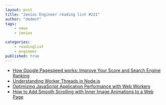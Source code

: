 ```yaml
---
layout: post
title: "Jenius Engineer reading list #221"
author: "dedenf"
tags:
    - news
    - jenius

categories:
    - readinglist
    - engineer
published: true
---
```


- [How Google Pagespeed works: Improve Your Score and Search Engine Ranking](https://calibreapp.com/blog/how-pagespeed-works/)
- [Understanding Worker Threads in Node.js](https://nodesource.com/blog/worker-threads-nodejs/)
- [Optimizing JavaScript Application Performance with Web Workers](https://www.twilio.com/blog/optimize-javascript-application-performance-web-workers)
- [How to Add Smooth Scrolling with Inner Image Animations to a Web Page](https://tympanus.net/codrops/2019/07/10/how-to-add-smooth-scrolling-with-inner-image-animations-to-a-web-page/)